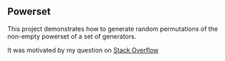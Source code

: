 Powerset
--------

This project demonstrates how to generate random permutations of the non-empty powerset of a set of generators.

It was motivated by my question on [Stack Overflow](http://stackoverflow.com/questions/5107281/generating-permutations-with-scalacheck "")
